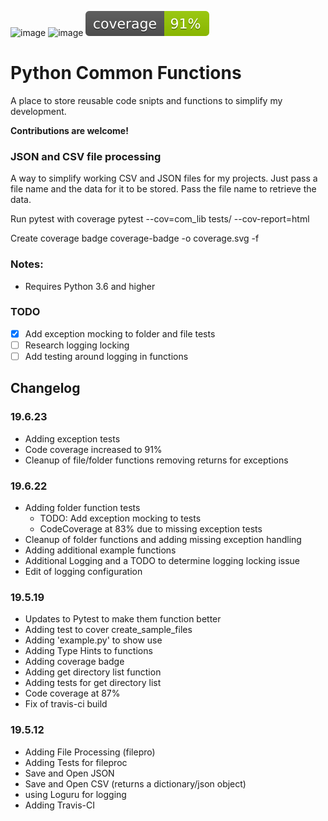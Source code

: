 ![image](https://img.shields.io/badge/calver-YYYY.MM.DD-22bfda.svg "CalVer")
![image](https://travis-ci.org/devsetgo/python_common_functions.svg "Build Status")
![image](/app/coverage.svg "CalVer")

# Python Common Functions
A place to store reusable code snipts and functions to simplify my development.

**Contributions are welcome!**

### JSON and CSV file processing
A way to simplify working CSV and JSON files for my projects. Just pass a file name and the data for it to be stored. Pass the file name to retrieve the data.

Run pytest with coverage
    pytest --cov=com_lib tests/ --cov-report=html

Create coverage badge
    coverage-badge -o coverage.svg -f

### Notes:
- Requires Python 3.6 and higher

### TODO
- [x] Add exception mocking to folder and file tests
- [ ] Research logging locking
- [ ] Add testing around logging in functions
## Changelog

### 19.6.23
- Adding exception tests
- Code coverage increased to 91%
- Cleanup of file/folder functions removing returns for exceptions

### 19.6.22
- Adding folder function tests
  - TODO: Add exception mocking to tests
  - CodeCoverage at 83% due to missing exception tests
- Cleanup of folder functions and adding missing exception handling
- Adding additional example functions
- Additional Logging and a TODO to determine logging locking issue
- Edit of logging configuration

### 19.5.19
- Updates to Pytest to make them function better
- Adding test to cover create_sample_files
- Adding 'example.py' to show use
- Adding Type Hints to functions
- Adding coverage badge
- Adding get directory list function
- Adding tests for get directory list
- Code coverage at 87%
- Fix of travis-ci build

### 19.5.12
- Adding File Processing (filepro)
- Adding Tests for fileproc
- Save and Open JSON
- Save and Open CSV (returns a dictionary/json object)
- using Loguru for logging
- Adding Travis-CI
